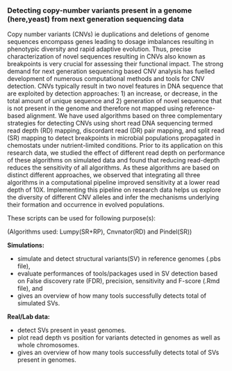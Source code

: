 ### Detecting copy-number variants present in a genome (here,yeast) from next generation sequencing data

Copy number variants (CNVs) ie duplications and deletions of genome sequences encompass genes leading to dosage imbalances resulting in phenotypic diversity and rapid adaptive evolution. Thus, precise characterization of novel sequences resulting in CNVs also known as breakpoints is very crucial for assessing their functional impact. The strong demand for next generation sequencing based CNV analysis has fuelled development of numerous computational methods and tools for CNV detection. CNVs typically result in two novel features in DNA sequence that are exploited by detection approaches: 1) an increase, or decrease, in the total amount of unique sequence and 2) generation of novel sequence that is not present in the genome and therefore not mapped using reference-based alignment. We have used algorithms based on three complementary strategies for detecting CNVs using short read DNA sequencing termed read depth (RD) mapping, discordant read (DR) pair mapping, and split read (SR) mapping to detect breakpoints in microbial populations propagated in chemostats under nutrient-limited conditions. Prior to its application on this research data, we studied the effect of different read depth on performance of these algorithms on simulated data and found that reducing read-depth reduces the sensitivity of all algorithms. As these algorithms are based on distinct different approaches, we observed that integrating all three algorithms in a computational pipeline improved sensitivity at a lower read depth of 10X. Implementing this pipeline on research data helps us explore the diversity of different CNV alleles and infer the mechanisms underlying their formation and occurrence in evolved populations.

These scripts can be used for following purpose(s):

(Algorithms used: Lumpy(SR+RP), Cnvnator(RD) and Pindel(SR))

**Simulations:**
  + simulate and detect structural variants(SV) in reference genomes (.pbs file), 
  + evaluate performances of tools/packages used in SV detection based on False discovery rate (FDR), precision, sensitivity and F-score (.Rmd file), and
  + gives an overview of how many tools successfully detects total of simulated SVs.
  
**Real/Lab data:**
  + detect SVs present in yeast genomes.
  + plot read depth vs position for variants detected in genomes as well as whole chromosomes.
  + gives an overview of how many tools successfully detects total of SVs present in genomes.
